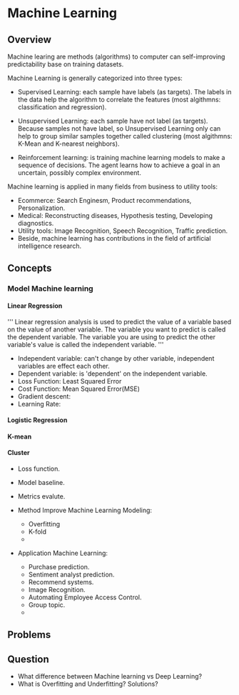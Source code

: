 # Machine Learning

## Overview
Machine learing are methods (algorithms) to computer can self-improving predictability base on training datasets.

Machine Learning is generally categorized into three types: 
- Supervised Learning: each sample have labels (as targets). The labels in the data help the algorithm to correlate the features (most algithmns:  classification and regression).
- Unsupervised Learning: each sample have not label (as targets). Because samples not have label, so Unsupervised Learning only can help to group similar samples together called clustering  (most algithmns:  K-Mean and K-nearest neighbors).

- Reinforcement learning: is training machine learning models to make a sequence of decisions. The agent learns how to achieve a goal in an uncertain, possibly complex environment.

Machine learning is  applied in many fields from business to utility tools:
- Ecommerce: Search Enginesm, Product recommendations, Personalization.
- Medical:  Reconstructing diseases, Hypothesis testing, Developing diagnostics.
- Utility tools: Image Recognition, Speech Recognition, Traffic prediction.
- Beside, machine learning has contributions in the field of artificial intelligence research.
## Concepts

### Model Machine learning
#### Linear Regression
''' Linear regression analysis is used to predict the value of a variable based on the value of another variable. The variable you want to predict is called the dependent variable. The variable you are using to predict the other variable's value is called the independent variable. '''

+ Independent variable: can't change by other variable, independent variables are effect each other.
+ Dependent variable: is 'dependent' on the independent variable.
+ Loss Function:  Least Squared Error
+ Cost Function:  Mean Squared Error(MSE)
+ Gradient descent:
+ Learning Rate:

#### Logistic Regression
#### K-mean
#### Cluster
- Loss function.
- Model baseline.
- Metrics evalute.

- Method Improve Machine Learning Modeling:
    + Overfitting
    + K-fold
    + 
    
- Application Machine Learning:
    + Purchase prediction.
    + Sentiment analyst prediction.
    + Recommend systems.
    + Image Recognition.
    + Automating Employee Access Control.
    + Group topic.
    +

## Problems
## Question
- What difference between Machine learning vs Deep Learning?
- What is Overfitting and Underfitting? Solutions?

<!-- https://docs.github.com/en/get-started/writing-on-github/getting-started-with-writing-and-formatting-on-github/basic-writing-and-formatting-syntax#headings -->
